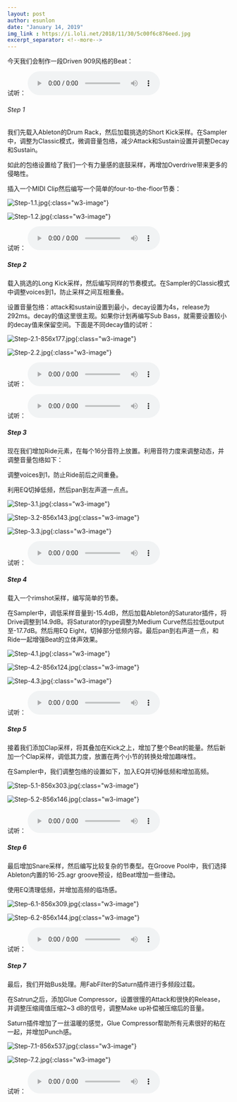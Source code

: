 ```yaml
---
layout: post
author: esunlon
date: "January 14, 2019"
img_link : https://i.loli.net/2018/11/30/5c00f6c876eed.jpg
excerpt_separator: <!--more-->
---
```

今天我们会制作一段Driven 909风格的Beat：
<!--more-->
试听：
<audio src="http://pld0pplv2.bkt.clouddn.com/blog20190115Step-7.mp3" controls="controls">  </audio>

###### Step 1

我们先载入Ableton的Drum Rack，然后加载挑选的Short Kick采样。在Sampler中，调整为Classic模式，微调音量包络，减少Attack和Sustain设置并调整Decay和Sustain。

如此的包络设置给了我们一个有力量感的底鼓采样，再增加Overdrive带来更多的侵略性。

插入一个MIDI Clip然后编写一个简单的four-to-the-floor节奏：

![Step-1.1.jpg](https://i.loli.net/2019/01/14/5c3c27077facf.jpg){:class="w3-image"}

![Step-1.2.jpg](https://i.loli.net/2019/01/14/5c3c270775a25.jpg){:class="w3-image"}

试听：
<audio src="http://pld0pplv2.bkt.clouddn.com/blog20190115Step-1.mp3" controls="controls">  </audio>

##### Step 2

载入挑选的Long Kick采样，然后编写同样的节奏模式。在Sampler的Classic模式中调整voices到1，防止采样之间互相重叠。

设置音量包络：attack和sustain设置到最小，decay设置为4s，release为292ms。decay的值这里很主观。如果你计划再编写Sub Bass，就需要设置较小的decay值来保留空间。下面是不同decay值的试听：

![Step-2.1-856x177.jpg](https://i.loli.net/2019/01/14/5c3c27074aca3.jpg){:class="w3-image"}

![Step-2.2.jpg](https://i.loli.net/2019/01/14/5c3c27077f355.jpg){:class="w3-image"}

试听：
<audio src="http://pld0pplv2.bkt.clouddn.com/blog20190115Step-2.1-Long-Decay.mp3" controls="controls">  </audio>

试听：
<audio src="http://pld0pplv2.bkt.clouddn.com/blog20190115Step-2.2-Short-Decay.mp3" controls="controls">  </audio>

##### Step 3

现在我们增加Ride元素，在每个16分音符上放置。利用音符力度来调整动态，并调整音量包络如下：

调整voices到1，防止Ride前后之间重叠。

利用EQ切掉低频，然后pan到左声道一点点。

![Step-3.1.jpg](https://i.loli.net/2019/01/14/5c3c27078246a.jpg){:class="w3-image"}

![Step-3.2-856x143.jpg](https://i.loli.net/2019/01/14/5c3c27076694b.jpg){:class="w3-image"}

![Step-3.3.jpg](https://i.loli.net/2019/01/14/5c3c27077e2c4.jpg){:class="w3-image"}

试听：
<audio src="http://pld0pplv2.bkt.clouddn.com/blog20190115Step-3.mp3" controls="controls">  </audio>

##### Step 4

载入一个rimshot采样，编写简单的节奏。

在Sampler中，调低采样音量到-15.4dB，然后加载Ableton的Saturator插件，将Drive调整到14.9dB。将Saturator的type调整为Medium Curve然后拉低output至-17.7dB。然后用EQ Eight，切掉部分低频内容。最后pan到右声道一点，和Ride一起增强Beat的立体声效果。

![Step-4.1.jpg](https://i.loli.net/2019/01/14/5c3c2707846ac.jpg){:class="w3-image"}

![Step-4.2-856x124.jpg](https://i.loli.net/2019/01/14/5c3c27074bd0c.jpg){:class="w3-image"}

![Step-4.3.jpg](https://i.loli.net/2019/01/14/5c3c270780af8.jpg){:class="w3-image"}

试听：
<audio src="http://pld0pplv2.bkt.clouddn.com/blog20190115Step-4.mp3" controls="controls">  </audio>

##### Step 5

接着我们添加Clap采样，将其叠加在Kick之上，增加了整个Beat的能量。然后新加一个Clap采样，调低其力度，放置在两个小节的转换处增加趣味性。

在Sampler中，我们调整包络的设置如下，加入EQ并切掉低频和增加高频。

![Step-5.1-856x303.jpg](https://i.loli.net/2019/01/14/5c3c27184ac45.jpg){:class="w3-image"}

![Step-5.2-856x146.jpg](https://i.loli.net/2019/01/14/5c3c27184582a.jpg){:class="w3-image"}

试听：
<audio src="http://pld0pplv2.bkt.clouddn.com/blog20190115Step-5.mp3" controls="controls">  </audio>

##### Step 6

最后增加Snare采样，然后编写比较复杂的节奏型。在Groove Pool中，我们选择Ableton内置的16-25.agr groove预设，给Beat增加一些律动。

使用EQ清理低频，并增加高频的临场感。

![Step-6.1-856x309.jpg](https://i.loli.net/2019/01/14/5c3c27184ee3b.jpg){:class="w3-image"}

![Step-6.2-856x144.jpg](https://i.loli.net/2019/01/14/5c3c2718489be.jpg){:class="w3-image"}

试听：
<audio src="http://pld0pplv2.bkt.clouddn.com/blog20190115Step-6.mp3" controls="controls">  </audio>

##### Step 7

最后，我们开始Bus处理。用FabFilter的Saturn插件进行多频段过载。

在Satrun之后，添加Glue Compressor，设置很慢的Attack和很快的Release，并调整压缩阈值压缩2~3 dB的信号，调整Make up补偿被压缩后的音量。

Saturn插件增加了一丝温暖的感觉，Glue Compressor帮助所有元素很好的粘在一起，并增加Punch感。

![Step-7.1-856x537.jpg](https://i.loli.net/2019/01/14/5c3c27187e999.jpg){:class="w3-image"}

![Step-7.2.jpg](https://i.loli.net/2019/01/14/5c3c27184c702.jpg){:class="w3-image"}

试听：
<audio src="http://pld0pplv2.bkt.clouddn.com/blog20190115Step-7.mp3" controls="controls">  </audio>
